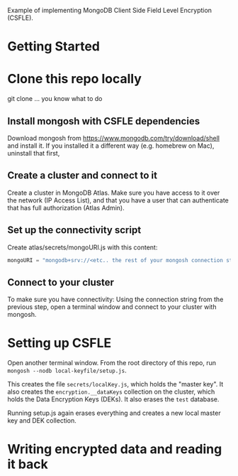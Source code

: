 Example of implementing MongoDB Client Side Field Level Encryption (CSFLE). 

# Getting Started

# Clone this repo locally

git clone ... you know what to do

## Install mongosh with CSFLE dependencies

Download mongosh from https://www.mongodb.com/try/download/shell and install it. If you installed it a different way (e.g. homebrew on Mac), uninstall that first, 

## Create a cluster and connect to it

Create a cluster in MongoDB Atlas. Make sure you have access to it over the network (IP Access List), and that you have a user that can authenticate that has full authorization (Atlas Admin). 

## Set up the connectivity script

Create atlas/secrets/mongoURI.js with this content:

```js
mongoURI = "mongodb+srv://<etc.. the rest of your mongosh connection string with credentials>
```

## Connect to your cluster

To make sure you have connectivity: Using the connection string from the previous step, open a terminal window and connect to your cluster with mongosh.

# Setting up CSFLE

Open another terminal window. From the root directory of this repo, run `mongosh --nodb local-keyfile/setup.js`. 

This creates the file `secrets/localKey.js`, which holds the "master key". It also creates the `encryption.__dataKeys` collection on the cluster, which holds the Data Encryption Keys (DEKs). It also erases the `test` database. 

Running setup.js again erases everything and creates a new local master key and DEK collection. 

# Writing encrypted data and reading it back

